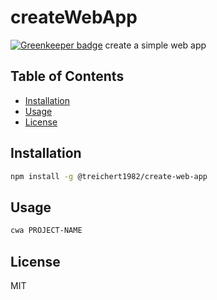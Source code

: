 # createWebApp

[![Greenkeeper badge](https://badges.greenkeeper.io/timoreichert/createWebApp.svg)](https://greenkeeper.io/)
create a simple web app

## Table of Contents

* [Installation](#installation)
* [Usage](#usage)
* [License](#license)

## Installation

```bash
npm install -g @treichert1982/create-web-app
```

## Usage

```bash
cwa PROJECT-NAME
```

## License

MIT
